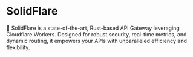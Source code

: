 # SolidFlare

🚀 SolidFlare is a state-of-the-art, Rust-based API Gateway leveraging Cloudflare Workers. Designed for robust security, real-time metrics, and dynamic routing, it empowers your APIs with unparalleled efficiency and flexibility.
